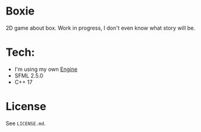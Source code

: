 # Boxie
2D game about box. Work in progress, I don't even know what story will be.

# Tech:
* I'm using my own [Engine](https://github.com/condzi/Engine)
* SFML 2.5.0
* C++ 17

# License
See `LICENSE.md`.
